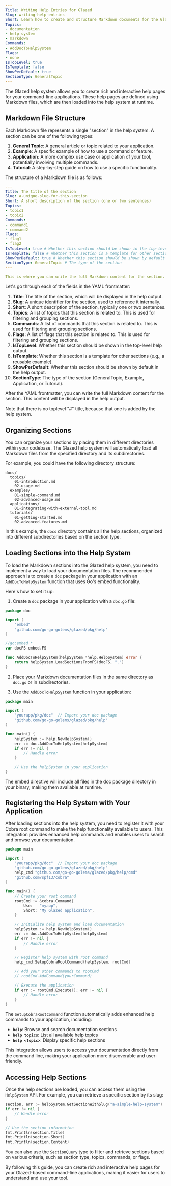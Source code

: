 ```yaml
---
Title: Writing Help Entries for Glazed
Slug: writing-help-entries
Short: Learn how to create and structure Markdown documents for the Glazed help system
Topics:
- documentation
- help system
- markdown
Commands:
- AddDocToHelpSystem
Flags:
- none
IsTopLevel: true
IsTemplate: false
ShowPerDefault: true
SectionType: GeneralTopic
---
```


The Glazed help system allows you to create rich and interactive help pages for your command-line applications. These help pages are defined using Markdown files, which are then loaded into the help system at runtime.

## Markdown File Structure

Each Markdown file represents a single "section" in the help system. A section can be one of the following types:

1. **General Topic**: A general article or topic related to your application.
2. **Example**: A specific example of how to use a command or feature.
3. **Application**: A more complex use case or application of your tool, potentially involving multiple commands.
4. **Tutorial**: A step-by-step guide on how to use a specific functionality.

The structure of a Markdown file is as follows:

```yaml
---
Title: The title of the section
Slug: a-unique-slug-for-this-section
Short: A short description of the section (one or two sentences)
Topics:
- topic1
- topic2
Commands:
- command1
- command2
Flags:
- flag1
- flag2
IsTopLevel: true # Whether this section should be shown in the top-level help
IsTemplate: false # Whether this section is a template for other sections
ShowPerDefault: true # Whether this section should be shown by default
SectionType: GeneralTopic # The type of the section
---

This is where you can write the full Markdown content for the section.
```

Let's go through each of the fields in the YAML frontmatter:

1. **Title**: The title of the section, which will be displayed in the help output.
2. **Slug**: A unique identifier for the section, used to reference it internally.
3. **Short**: A short description of the section, typically one or two sentences.
4. **Topics**: A list of topics that this section is related to. This is used for filtering and grouping sections.
5. **Commands**: A list of commands that this section is related to. This is used for filtering and grouping sections.
6. **Flags**: A list of flags that this section is related to. This is used for filtering and grouping sections.
7. **IsTopLevel**: Whether this section should be shown in the top-level help output.
8. **IsTemplate**: Whether this section is a template for other sections (e.g., a reusable example).
9. **ShowPerDefault**: Whether this section should be shown by default in the help output.
10. **SectionType**: The type of the section (GeneralTopic, Example, Application, or Tutorial).

After the YAML frontmatter, you can write the full Markdown content for the section. This content will be displayed in the help output.

Note that there is no toplevel "#" title, because that one is added by the help system.

## Organizing Sections

You can organize your sections by placing them in different directories within your codebase. The Glazed help system will automatically load all Markdown files from the specified directory and its subdirectories.

For example, you could have the following directory structure:

```
docs/
  topics/
    01-introduction.md
    02-usage.md
  examples/
    01-simple-command.md
    02-advanced-usage.md
  applications/
    01-integrating-with-external-tool.md
  tutorials/
    01-getting-started.md
    02-advanced-features.md
```

In this example, the `docs` directory contains all the help sections, organized into different subdirectories based on the section type.

## Loading Sections into the Help System

To load the Markdown sections into the Glazed help system, you need to implement a way to load your documentation files. The recommended approach is to create a `doc` package in your application with an `AddDocToHelpSystem` function that uses Go's embed functionality.

Here's how to set it up:

1. Create a `doc` package in your application with a `doc.go` file:

```go
package doc

import (
    "embed"
    "github.com/go-go-golems/glazed/pkg/help"
)

//go:embed *
var docFS embed.FS

func AddDocToHelpSystem(helpSystem *help.HelpSystem) error {
    return helpSystem.LoadSectionsFromFS(docFS, ".")
}
```

2. Place your Markdown documentation files in the same directory as `doc.go` or in subdirectories.

3. Use the `AddDocToHelpSystem` function in your application:

```go
package main

import (
    "yourapp/pkg/doc"  // Import your doc package
    "github.com/go-go-golems/glazed/pkg/help"
)

func main() {
    helpSystem := help.NewHelpSystem()
    err := doc.AddDocToHelpSystem(helpSystem)
    if err != nil {
        // Handle error
    }

    // Use the helpSystem in your application
}
```

The embed directive will include all files in the doc package directory in your binary, making them available at runtime.

## Registering the Help System with Your Application

After loading sections into the help system, you need to register it with your Cobra root command to make the help functionality available to users. This integration provides enhanced help commands and enables users to search and browse your documentation.

```go
package main

import (
    "yourapp/pkg/doc"  // Import your doc package
    "github.com/go-go-golems/glazed/pkg/help"
    help_cmd "github.com/go-go-golems/glazed/pkg/help/cmd"
    "github.com/spf13/cobra"
)

func main() {
    // Create your root command
    rootCmd := &cobra.Command{
        Use:   "myapp",
        Short: "My Glazed application",
    }

    // Initialize help system and load documentation
    helpSystem := help.NewHelpSystem()
    err := doc.AddDocToHelpSystem(helpSystem)
    if err != nil {
        // Handle error
    }

    // Register help system with root command
    help_cmd.SetupCobraRootCommand(helpSystem, rootCmd)

    // Add your other commands to rootCmd
    // rootCmd.AddCommand(yourCommand)

    // Execute the application
    if err := rootCmd.Execute(); err != nil {
        // Handle error
    }
}
```

The `SetupCobraRootCommand` function automatically adds enhanced help commands to your application, including:

- **`help`**: Browse and search documentation sections
- **`help topics`**: List all available help topics
- **`help <topic>`**: Display specific help sections

This integration allows users to access your documentation directly from the command line, making your application more discoverable and user-friendly.

## Accessing Help Sections

Once the help sections are loaded, you can access them using the `HelpSystem` API. For example, you can retrieve a specific section by its slug:

```go
section, err := helpSystem.GetSectionWithSlug("a-simple-help-system")
if err != nil {
    // Handle error
}

// Use the section information
fmt.Println(section.Title)
fmt.Println(section.Short)
fmt.Println(section.Content)
```

You can also use the `SectionQuery` type to filter and retrieve sections based on various criteria, such as section type, topics, commands, or flags.

By following this guide, you can create rich and interactive help pages for your Glazed-based command-line applications, making it easier for users to understand and use your tool.